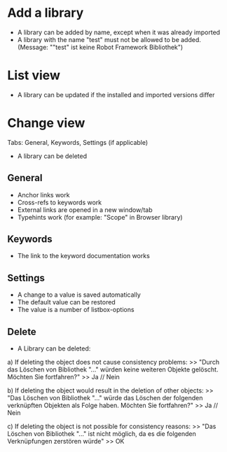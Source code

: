 # Add a library

- A library can be added by name, except when it was already imported
- A library with the name "test" must not be allowed to be added. (Message: ""test" ist keine Robot Framework Bibliothek")

# List view

- A library can be updated if the installed and imported versions differ

# Change view

Tabs: General, Keywords, Settings (if applicable)

- A library can be deleted

## General

- Anchor links work
- Cross-refs to keywords work
- External links are opened in a new window/tab
- Typehints work (for example: "Scope" in Browser library)

## Keywords

- The link to the keyword documentation works

## Settings

- A change to a value is saved automatically
- The default value can be restored
- The value is a number of listbox-options

## Delete

- A Library can be deleted: 

a) If deleting the object does not cause consistency problems: >> "Durch das Löschen von Bibliothek "..." würden keine weiteren Objekte gelöscht. Möchten Sie fortfahren?" >> Ja // Nein

b) If deleting the object would result in the deletion of other objects: >> "Das Löschen von Bibliothek "..." würde das Löschen der folgenden verknüpften Objekten als Folge haben. Möchten Sie fortfahren?" >> Ja // Nein

c) If deleting the object is not possible for consistency reasons: >> "Das Löschen von Bibliothek "..." ist nicht möglich, da es die folgenden Verknüpfungen zerstören würde" >> OK
